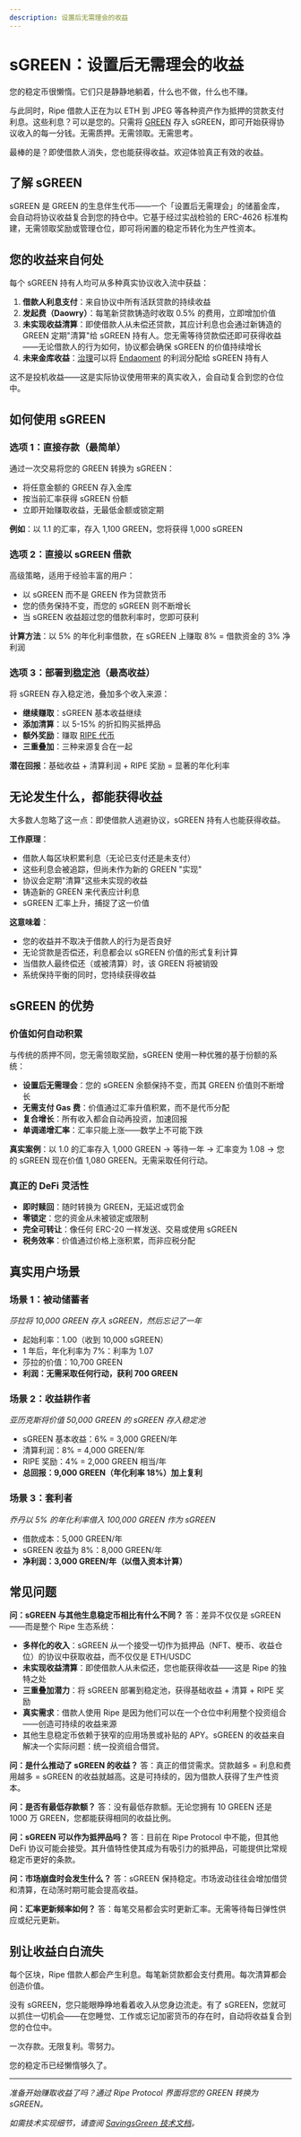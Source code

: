 ```yaml
---
description: 设置后无需理会的收益
---
```


# sGREEN：设置后无需理会的收益

您的稳定币很懒惰。它们只是静静地躺着，什么也不做，什么也不赚。

与此同时，Ripe 借款人正在为以 ETH 到 JPEG 等各种资产作为抵押的贷款支付利息。这些利息？可以是您的。只需将 [GREEN](../core-protocol/01-green-stablecoin.md) 存入 sGREEN，即可开始获得协议收入的每一分钱。无需质押。无需领取。无需思考。

最棒的是？即使借款人消失，您也能获得收益。欢迎体验真正有效的收益。

## 了解 sGREEN

sGREEN 是 GREEN 的生息伴生代币——一个「设置后无需理会」的储蓄金库，会自动将协议收益复合到您的持仓中。它基于经过实战检验的 ERC-4626 标准构建，无需领取奖励或管理仓位，即可将闲置的稳定币转化为生产性资本。

## 您的收益来自何处

每个 sGREEN 持有人均可从多种真实协议收入流中获益：

1. **借款人利息支付**：来自协议中所有活跃贷款的持续收益
2. **发起费（Daowry）**：每笔新贷款铸造时收取 0.5% 的费用，立即增加价值
3. **未实现收益清算**：即使借款人从未偿还贷款，其应计利息也会通过新铸造的 GREEN 定期"清算"给 sGREEN 持有人。您无需等待贷款偿还即可获得收益——无论借款人的行为如何，协议都会确保 sGREEN 的价值持续增长
4. **未来金库收益**：[治理](../governance-and-economics/09-governance.md)可以将 [Endaoment](../governance-and-economics/11-endaoment.md) 的利润分配给 sGREEN 持有人

这不是投机收益——这是实际协议使用带来的真实收入，会自动复合到您的仓位中。

## 如何使用 sGREEN

### 选项 1：直接存款（最简单）

通过一次交易将您的 GREEN 转换为 sGREEN：

- 将任意金额的 GREEN 存入金库
- 按当前汇率获得 sGREEN 份额
- 立即开始赚取收益，无最低金额或锁定期

**例如**：以 1.1 的汇率，存入 1,100 GREEN，您将获得 1,000 sGREEN

### 选项 2：直接以 sGREEN 借款

高级策略，适用于经验丰富的用户：

- 以 sGREEN 而不是 GREEN 作为贷款货币
- 您的债务保持不变，而您的 sGREEN 则不断增长
- 当 sGREEN 收益超过您的借款利率时，您即可获利

**计算方法**：以 5% 的年化利率借款，在 sGREEN 上赚取 8% = 借款资金的 3% 净利润

### 选项 3：部署到[稳定池](06-stability-pools.md)（最高收益）

将 sGREEN 存入稳定池，叠加多个收入来源：

- **继续赚取**：sGREEN 基本收益继续
- **添加清算**：以 5-15% 的折扣购买抵押品
- **额外奖励**：赚取 [RIPE 代币](07-ripe-rewards.md)
- **三重叠加**：三种来源复合在一起

**潜在回报**：基础收益 + 清算利润 + RIPE 奖励 = 显著的年化利率

## 无论发生什么，都能获得收益

大多数人忽略了这一点：即使借款人逃避协议，sGREEN 持有人也能获得收益。

**工作原理**：

- 借款人每区块积累利息（无论已支付还是未支付）
- 这些利息会被追踪，但尚未作为新的 GREEN "实现"
- 协议会定期"清算"这些未实现的收益
- 铸造新的 GREEN 来代表应计利息
- sGREEN 汇率上升，捕捉了这一价值

**这意味着**：

- 您的收益并不取决于借款人的行为是否良好
- 无论贷款是否偿还，利息都会以 sGREEN 价值的形式复利计算
- 当借款人最终偿还（或被清算）时，该 GREEN 将被销毁
- 系统保持平衡的同时，您持续获得收益

## sGREEN 的优势

### 价值如何自动积累

与传统的质押不同，您无需领取奖励，sGREEN 使用一种优雅的基于份额的系统：

- **设置后无需理会**：您的 sGREEN 余额保持不变，而其 GREEN 价值则不断增长
- **无需支付 Gas 费**：价值通过汇率升值积累，而不是代币分配
- **复合增长**：所有收入都会自动再投资，加速回报
- **单调递增汇率**：汇率只能上涨——数学上不可能下跌

**真实案例**：以 1.0 的汇率存入 1,000 GREEN → 等待一年 → 汇率变为 1.08 → 您的 sGREEN 现在价值 1,080 GREEN。无需采取任何行动。

### 真正的 DeFi 灵活性

- **即时赎回**：随时转换为 GREEN，无延迟或罚金
- **零锁定**：您的资金从未被锁定或限制
- **完全可转让**：像任何 ERC-20 一样发送、交易或使用 sGREEN
- **税务效率**：价值通过价格上涨积累，而非应税分配

## 真实用户场景

### 场景 1：被动储蓄者

_莎拉将 10,000 GREEN 存入 sGREEN，然后忘记了一年_

- 起始利率：1.00（收到 10,000 sGREEN）
- 1 年后，年化利率为 7%：利率为 1.07
- 莎拉的价值：10,700 GREEN
- **利润：无需采取任何行动，获利 700 GREEN**

### 场景 2：收益耕作者

_亚历克斯将价值 50,000 GREEN 的 sGREEN 存入稳定池_

- sGREEN 基本收益：6% = 3,000 GREEN/年
- 清算利润：8% = 4,000 GREEN/年
- RIPE 奖励：4% = 2,000 GREEN 相当/年
- **总回报：9,000 GREEN（年化利率 18%）加上复利**

### 场景 3：套利者

_乔丹以 5% 的年化利率借入 100,000 GREEN 作为 sGREEN_

- 借款成本：5,000 GREEN/年
- sGREEN 收益为 8%：8,000 GREEN/年
- **净利润：3,000 GREEN/年（以借入资本计算）**

## 常见问题

**问：sGREEN 与其他生息稳定币相比有什么不同？** 答：差异不仅仅是 sGREEN——而是整个 Ripe 生态系统：

- **多样化的收入**：sGREEN 从一个接受一切作为抵押品（NFT、梗币、收益仓位）的协议中获取收益，而不仅仅是 ETH/USDC
- **未实现收益清算**：即使借款人从未偿还，您也能获得收益——这是 Ripe 的独特之处
- **三重叠加潜力**：将 sGREEN 部署到稳定池，获得基础收益 + 清算 + RIPE 奖励
- **真实需求**：借款人使用 Ripe 是因为他们可以在一个仓位中利用整个投资组合——创造可持续的收益来源
- 其他生息稳定币依赖于狭窄的应用场景或补贴的 APY。sGREEN 的收益来自解决一个实际问题：统一投资组合借贷。

**问：是什么推动了 sGREEN 的收益？** 答：真正的借贷需求。贷款越多 = 利息和费用越多 = sGREEN 的收益就越高。这是可持续的，因为借款人获得了生产性资本。

**问：是否有最低存款额？** 答：没有最低存款额。无论您拥有 10 GREEN 还是 1000 万 GREEN，您都能获得相同的收益比例。

**问：sGREEN 可以作为抵押品吗？** 答：目前在 Ripe Protocol 中不能，但其他 DeFi 协议可能会接受。其升值特性使其成为有吸引力的抵押品，可能提供比常规稳定币更好的条款。

**问：市场崩盘时会发生什么？** 答：sGREEN 保持稳定。市场波动往往会增加借贷和清算，在动荡时期可能会提高收益。

**问：汇率更新频率如何？** 答：每笔交易都会实时更新汇率。无需等待每日弹性供应或纪元更新。

## 别让收益白白流失

每个区块，Ripe 借款人都会产生利息。每笔新贷款都会支付费用。每次清算都会创造价值。

没有 sGREEN，您只能眼睁睁地看着收入从您身边流走。有了 sGREEN，您就可以抓住一切机会——在您睡觉、工作或忘记加密货币的存在时，自动将收益复合到您的仓位中。

一次存款。无限复利。零努力。

您的稳定币已经懒惰够久了。

---

_准备开始赚取收益了吗？通过 Ripe Protocol 界面将您的 GREEN 转换为 sGREEN。_

_如需技术实现细节，请查阅 [SavingsGreen 技术文档](https://docs.ripe.finance/technical-docs/tokens/savingsgreen)。_
